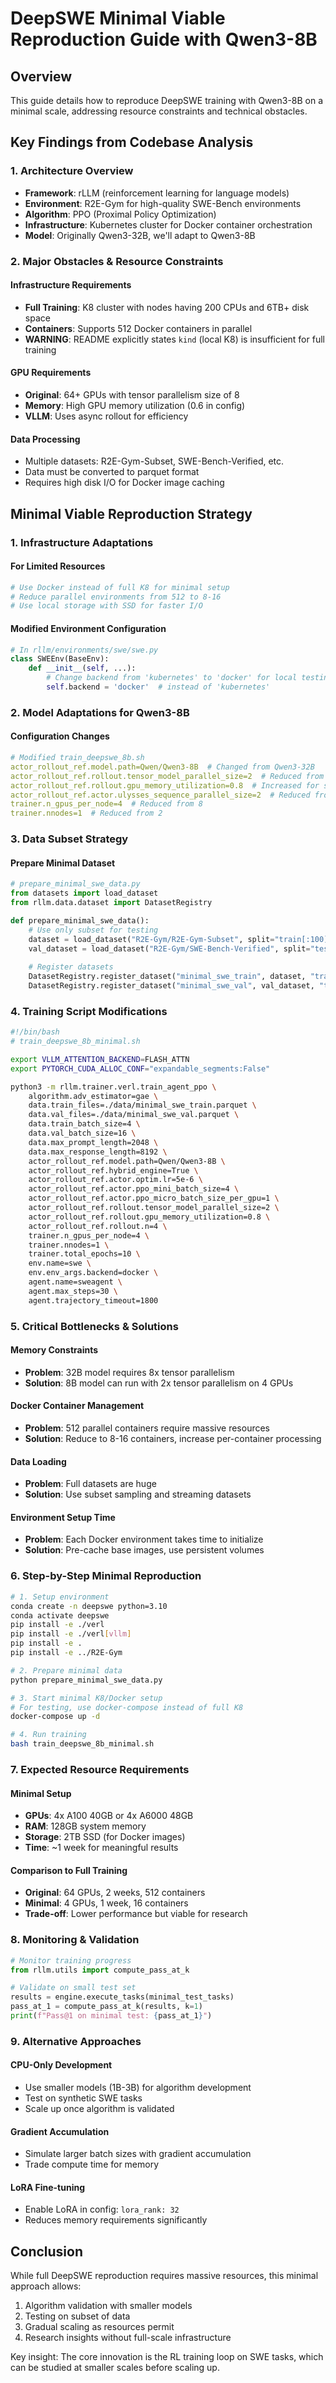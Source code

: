 # DeepSWE Minimal Viable Reproduction Guide with Qwen3-8B

## Overview

This guide details how to reproduce DeepSWE training with Qwen3-8B on a minimal scale, addressing resource constraints and technical obstacles.

## Key Findings from Codebase Analysis

### 1. Architecture Overview
- **Framework**: rLLM (reinforcement learning for language models)
- **Environment**: R2E-Gym for high-quality SWE-Bench environments
- **Algorithm**: PPO (Proximal Policy Optimization)
- **Infrastructure**: Kubernetes cluster for Docker container orchestration
- **Model**: Originally Qwen3-32B, we'll adapt to Qwen3-8B

### 2. Major Obstacles & Resource Constraints

#### Infrastructure Requirements
- **Full Training**: K8 cluster with nodes having 200 CPUs and 6TB+ disk space
- **Containers**: Supports 512 Docker containers in parallel
- **WARNING**: README explicitly states `kind` (local K8) is insufficient for full training

#### GPU Requirements
- **Original**: 64+ GPUs with tensor parallelism size of 8
- **Memory**: High GPU memory utilization (0.6 in config)
- **VLLM**: Uses async rollout for efficiency

#### Data Processing
- Multiple datasets: R2E-Gym-Subset, SWE-Bench-Verified, etc.
- Data must be converted to parquet format
- Requires high disk I/O for Docker image caching

## Minimal Viable Reproduction Strategy

### 1. Infrastructure Adaptations

#### For Limited Resources
```bash
# Use Docker instead of full K8 for minimal setup
# Reduce parallel environments from 512 to 8-16
# Use local storage with SSD for faster I/O
```

#### Modified Environment Configuration
```python
# In rllm/environments/swe/swe.py
class SWEEnv(BaseEnv):
    def __init__(self, ...):
        # Change backend from 'kubernetes' to 'docker' for local testing
        self.backend = 'docker'  # instead of 'kubernetes'
```

### 2. Model Adaptations for Qwen3-8B

#### Configuration Changes
```yaml
# Modified train_deepswe_8b.sh
actor_rollout_ref.model.path=Qwen/Qwen3-8B  # Changed from Qwen3-32B
actor_rollout_ref.rollout.tensor_model_parallel_size=2  # Reduced from 8
actor_rollout_ref.rollout.gpu_memory_utilization=0.8  # Increased for smaller model
actor_rollout_ref.actor.ulysses_sequence_parallel_size=2  # Reduced from 8
trainer.n_gpus_per_node=4  # Reduced from 8
trainer.nnodes=1  # Reduced from 2
```

### 3. Data Subset Strategy

#### Prepare Minimal Dataset
```python
# prepare_minimal_swe_data.py
from datasets import load_dataset
from rllm.data.dataset import DatasetRegistry

def prepare_minimal_swe_data():
    # Use only subset for testing
    dataset = load_dataset("R2E-Gym/R2E-Gym-Subset", split="train[:100]")
    val_dataset = load_dataset("R2E-Gym/SWE-Bench-Verified", split="test[:20]")
    
    # Register datasets
    DatasetRegistry.register_dataset("minimal_swe_train", dataset, "train")
    DatasetRegistry.register_dataset("minimal_swe_val", val_dataset, "test")
```

### 4. Training Script Modifications

```bash
#!/bin/bash
# train_deepswe_8b_minimal.sh

export VLLM_ATTENTION_BACKEND=FLASH_ATTN
export PYTORCH_CUDA_ALLOC_CONF="expandable_segments:False"

python3 -m rllm.trainer.verl.train_agent_ppo \
    algorithm.adv_estimator=gae \
    data.train_files=./data/minimal_swe_train.parquet \
    data.val_files=./data/minimal_swe_val.parquet \
    data.train_batch_size=4 \
    data.val_batch_size=16 \
    data.max_prompt_length=2048 \
    data.max_response_length=8192 \
    actor_rollout_ref.model.path=Qwen/Qwen3-8B \
    actor_rollout_ref.hybrid_engine=True \
    actor_rollout_ref.actor.optim.lr=5e-6 \
    actor_rollout_ref.actor.ppo_mini_batch_size=4 \
    actor_rollout_ref.actor.ppo_micro_batch_size_per_gpu=1 \
    actor_rollout_ref.rollout.tensor_model_parallel_size=2 \
    actor_rollout_ref.rollout.gpu_memory_utilization=0.8 \
    actor_rollout_ref.rollout.n=4 \
    trainer.n_gpus_per_node=4 \
    trainer.nnodes=1 \
    trainer.total_epochs=10 \
    env.name=swe \
    env.env_args.backend=docker \
    agent.name=sweagent \
    agent.max_steps=30 \
    agent.trajectory_timeout=1800
```

### 5. Critical Bottlenecks & Solutions

#### Memory Constraints
- **Problem**: 32B model requires 8x tensor parallelism
- **Solution**: 8B model can run with 2x tensor parallelism on 4 GPUs

#### Docker Container Management
- **Problem**: 512 parallel containers require massive resources
- **Solution**: Reduce to 8-16 containers, increase per-container processing

#### Data Loading
- **Problem**: Full datasets are huge
- **Solution**: Use subset sampling and streaming datasets

#### Environment Setup Time
- **Problem**: Each Docker environment takes time to initialize
- **Solution**: Pre-cache base images, use persistent volumes

### 6. Step-by-Step Minimal Reproduction

```bash
# 1. Setup environment
conda create -n deepswe python=3.10
conda activate deepswe
pip install -e ./verl
pip install -e ./verl[vllm]
pip install -e .
pip install -e ../R2E-Gym

# 2. Prepare minimal data
python prepare_minimal_swe_data.py

# 3. Start minimal K8/Docker setup
# For testing, use docker-compose instead of full K8
docker-compose up -d

# 4. Run training
bash train_deepswe_8b_minimal.sh
```

### 7. Expected Resource Requirements

#### Minimal Setup
- **GPUs**: 4x A100 40GB or 4x A6000 48GB
- **RAM**: 128GB system memory
- **Storage**: 2TB SSD (for Docker images)
- **Time**: ~1 week for meaningful results

#### Comparison to Full Training
- **Original**: 64 GPUs, 2 weeks, 512 containers
- **Minimal**: 4 GPUs, 1 week, 16 containers
- **Trade-off**: Lower performance but viable for research

### 8. Monitoring & Validation

```python
# Monitor training progress
from rllm.utils import compute_pass_at_k

# Validate on small test set
results = engine.execute_tasks(minimal_test_tasks)
pass_at_1 = compute_pass_at_k(results, k=1)
print(f"Pass@1 on minimal test: {pass_at_1}")
```

### 9. Alternative Approaches

#### CPU-Only Development
- Use smaller models (1B-3B) for algorithm development
- Test on synthetic SWE tasks
- Scale up once algorithm is validated

#### Gradient Accumulation
- Simulate larger batch sizes with gradient accumulation
- Trade compute time for memory

#### LoRA Fine-tuning
- Enable LoRA in config: `lora_rank: 32`
- Reduces memory requirements significantly

## Conclusion

While full DeepSWE reproduction requires massive resources, this minimal approach allows:
1. Algorithm validation with smaller models
2. Testing on subset of data
3. Gradual scaling as resources permit
4. Research insights without full-scale infrastructure

Key insight: The core innovation is the RL training loop on SWE tasks, which can be studied at smaller scales before scaling up.